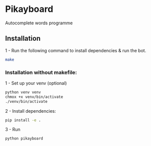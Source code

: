# Pikayboard

Autocomplete words programme

## Installation

1 - Run the following command to install dependencies & run the bot.
```bash
make
```

### Installation without makefile:

1 - Set up your venv (optional)
```bash
python venv venv
chmox +x venv/bin/activate
./venv/bin/activate
```

2 - Install dependencies:
```bash
pip install -e .
```

3 - Run
```bash
python pikayboard
```

